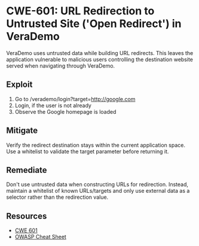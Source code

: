CWE-601: URL Redirection to Untrusted Site ('Open Redirect') in VeraDemo
========================================================================================================

VeraDemo uses untrusted data while building URL redirects.
This leaves the application vulnerable to malicious users controlling
the destination website served when navigating through VeraDemo.

Exploit
-------
1. Go to /verademo/login?target=http://google.com
2. Login, if the user is not already
3. Observe the Google homepage is loaded

Mitigate
--------
Verify the redirect destination stays within the current application space.
Use a whitelist to validate the target parameter before returning it.

Remediate
---------
Don't use untrusted data when constructing URLs for redirection. Instead,
maintain a whitelist of known URLs/targets and only use external data
as a selector rather than the redirection value.

Resources
---------
* [CWE 601](https://cwe.mitre.org/data/definitions/601.html)
* [OWASP Cheat Sheet](https://www.owasp.org/index.php/Unvalidated_Redirects_and_Forwards_Cheat_Sheet)